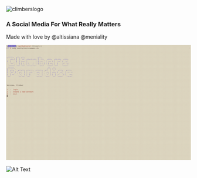 ![climberslogo](https://user-images.githubusercontent.com/47703044/70292755-3c2adb00-179c-11ea-9926-45de9bd4958e.jpg)

### **A Social Media For What Really Matters** 

Made with love by @altissiana @meniality


![](ClimbersParadiseExample.gif)

![Alt Text](https://media.giphy.com/media/Vf3Kv1beSA9PHoVa0v/giphy.gif)











